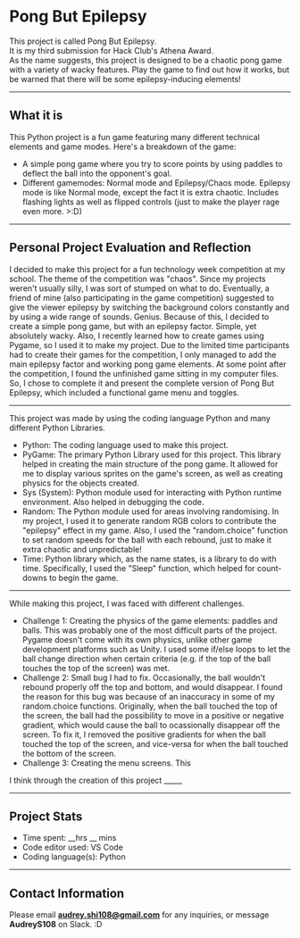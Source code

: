 # Pong But Epilepsy

This project is called Pong But Epilepsy.   
It is my third submission for Hack Club's Athena Award.   
As the name suggests, this project is designed to be a chaotic pong game with a variety of wacky features. 
Play the game to find out how it works, but be warned that there will be some epilepsy-inducing elements!  
__________________________________________________________
What it is
-
This Python project is a fun game featuring many different technical elements and game modes. Here's a breakdown of the game:

* A simple pong game where you try to score points by using paddles to deflect the ball into the opponent's goal. 
* Different gamemodes: Normal mode and Epilepsy/Chaos mode. Epilepsy mode is like Normal mode, except the fact it is extra chaotic. Includes flashing lights as well as flipped controls (just to make the player rage even more. >:D)
__________________________________________________________
Personal Project Evaluation and Reflection
-
I decided to make this project for a fun technology week competition at my school. The theme of the competition was "chaos". Since my projects weren't usually silly, I was sort of stumped on what to do. Eventually, a friend of mine (also participating in the game competition) suggested to give the viewer epilepsy by switching the background colors constantly and by using a wide range of sounds. Genius. Because of this, I decided to create a simple pong game, but with an epilepsy factor. Simple, yet absolutely wacky. Also, I recently learned how to create games using Pygame, so I used it to make my project. Due to the limited time participants had to create their games for the competition, I only managed to add the main epilepsy factor and working pong game elements. At some point after the competition, I found the unfinished game sitting in my computer files. So, I chose to complete it and present the complete version of Pong But Epilepsy, which included a functional game menu and toggles. 
__________________________________________________________
This project was made by using the coding language Python and many different Python Libraries.
 
* Python: The coding language used to make this project.   
* PyGame: The primary Python Library used for this project. This library helped in creating the main structure of the pong game. It allowed for me to display various sprites on the game's screen, as well as creating physics for the objects created.  
* Sys (System): Python module used for interacting with Python runtime environment. Also helped in debugging the code.
* Random: The Python module used for areas involving randomising. In my project, I used it to generate random RGB colors to contribute the "epilepsy" effect in my game. Also, I used the "random.choice" function to set random speeds for the ball with each rebound, just to make it extra chaotic and unpredictable!
* Time: Python library which, as the name states, is a library to do with time. Specifically, I used the "Sleep" function, which helped for count-downs to begin the game. 
__________________________________________________________
While making this project, I was faced with different challenges.   
* Challenge 1: Creating the physics of the game elements: paddles and balls. This was probably one of the most difficult parts of the project. Pygame doesn't come with its own physics, unlike other game development platforms such as Unity. I used some if/else loops to let the ball change direction when certain criteria (e.g. if the top of the ball touches the top of the screen) was met. 
* Challenge 2: Small bug I had to fix. Occasionally, the ball wouldn't rebound properly off the top and bottom, and would disappear. I found the reason for this bug was because of an inaccuracy in some of my random.choice functions. Originally, when the ball touched the top of the screen, the ball had the possibility to move in a positive or negative gradient, which would cause the ball to ocassionally disappear off the screen. To fix it, I removed the positive gradients for when the ball touched the top of the screen, and vice-versa for when the ball touched the bottom of the screen.
* Challenge 3: Creating the menu screens. This 

I think through the creation of this project _____
__________________________________________________________
Project Stats
-
* Time spent: __hrs __ mins
* Code editor used: VS Code
* Coding language(s): Python
__________________________________________________________
Contact Information
-
Please email **audrey.shi108@gmail.com** for any inquiries, or message **AudreyS108** on Slack. :D
